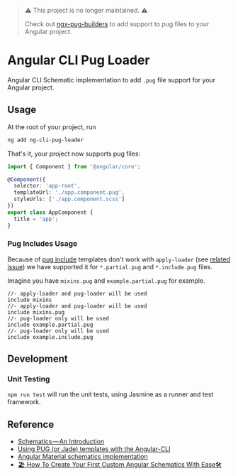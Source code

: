 > ⚠️ This project is no longer maintained. ⚠️
> 
> Check out [ngx-pug-builders](https://github.com/lekhmanrus/ngx-pug-builders) to add support to pug files to your Angular project.

# Angular CLI Pug Loader

Angular CLI Schematic implementation to add `.pug` file support for your Angular project.

## Usage

At the root of your project, run

```bash
ng add ng-cli-pug-loader
```

That's it, your project now supports pug files:

```typescript
import { Component } from '@angular/core';

@Component({
  selector: 'app-root',
  templateUrl: './app.component.pug',
  styleUrls: ['./app.component.scss']
})
export class AppComponent {
  title = 'app';
}
```

### Pug Includes Usage
Because of [pug include](https://pugjs.org/language/includes.html) templates don't work with `apply-loader` (see [related issue](https://github.com/pugjs/pug-loader/issues/105)) we have supported it for `*.partial.pug` and `*.include.pug` files.

Imagine you have `mixins.pug` and `example.partial.pug` for example.

```pug
//- apply-loader and pug-loader will be used
include mixins
//- apply-loader and pug-loader will be used
include mixins.pug
//- pug-loader only will be used
include example.partial.pug
//- pug-loader only will be used
include example.include.pug
```

## Development

### Unit Testing

`npm run test` will run the unit tests, using Jasmine as a runner and test framework.

## Reference

- [Schematics — An Introduction](https://blog.angular.io/schematics-an-introduction-dc1dfbc2a2b2)
- [Using PUG (or Jade) templates with the Angular-CLI](https://medium.com/@MarkPieszak/using-pug-or-jade-templates-with-the-angular-cli-9e37334db5bc)
- [Angular Material schematics implementation](https://github.com/angular/material2/tree/6.0.0/src/lib/schematics)
- [🏖️ How To Create Your First Custom Angular Schematics With Ease🛠️](https://medium.com/@tomastrajan/%EF%B8%8F-how-to-create-your-first-custom-angular-schematics-with-ease-%EF%B8%8F-bca859f3055d)
